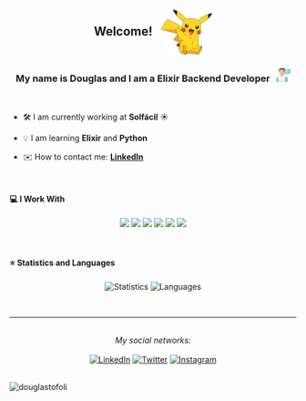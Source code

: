 <h2>
  <p align="center">
    Welcome!&nbsp;&nbsp;
    <img align="center"
      src="https://github.com/douglastofoli/douglastofoli/blob/main/assets/pikachu.png" 
      height="80px"
      alt="Pikachu said welcome!"
    />
  </p>
</h2>

<h3 align="center">My name is Douglas and I am a Elixir Backend Developer &nbsp; <img src="https://github.com/douglastofoli/douglastofoli/blob/main/assets/web-development.svg" width="24" alt="It's just an worker person icon!"/> 
</h3>

<br>

- 🛠️ I am currently working at **Solfácil** ☀️

- 💡 I am learning **Elixir** and **Python**

- ✉️ How to contact me: <a href="https://www.linkedin.com/in/douglastofoli/" target="_noblank"><strong>LinkedIn</strong></a>

<br>

#### 💻 I Work With


<p align="center">
  <img src="https://img.shields.io/badge/elixir-674773.svg?&style=for-the-badge&logo=elixir&logoColor=white" height="25"/>
  <img src="https://img.shields.io/badge/graphql-DE33A6.svg?&style=for-the-badge&logo=graphql&logoColor=white" height="25"/>
  <img src="https://img.shields.io/badge/postgresql-0064a5.svg?&style=for-the-badge&logo=postgresql&logoColor=white" height="25"/>
  <img src="https://img.shields.io/badge/python-FFD43B.svg?&style=for-the-badge&logo=python&logoColor=white" height="25"/>
  <img src="https://img.shields.io/badge/docker-0db7ed.svg?&style=for-the-badge&logo=docker&logoColor=white" height="25"/>
  <img src="https://img.shields.io/badge/jenkins-D33834.svg?&style=for-the-badge&logo=jenkins&logoColor=white" height="25"/>
</p>

<br>

 #### ⭐ Statistics and Languages

<p align="center">
  <img src="https://github-readme-stats-one-rose-40.vercel.app/api?username=douglastofoli&count_private=true&show_icons=true&bg_color=161320&text_color=D9E0EE&icon_color=DDB6F2&title_color=96CDFB" alt="Statistics" width="420"/> 
  <img src="https://github-readme-stats-one-rose-40.vercel.app/api/top-langs/?username=douglastofoli&layout=compact&count_private=true&hide=css,html,blade&bg_color=161320&text_color=D9E0EE&icon_color=DDB6F2&title_color=96CDFB" alt="Languages" height="165" />
  <!---  <img src="https://github-readme-stats-one-rose-40.vercel.app/api/wakatime?username=@douglastofoli&bg_color=161320&text_color=D9E0EE&icon_color=DDB6F2&title_color=96CDFB" alt="Wakatime" width="420" /> -->
</p>

<br>

---

<br>

<div align="center">
<i>My social networks:</i>
<br>
<br>
  <a href="https://www.linkedin.com/in/douglastofoli" target="_blank"><img src="https://img.shields.io/badge/-LinkedIn-%230077B5?style=for-the-badge&logo=linkedin&logoColor=white" alt="LinkedIn"></a>
  <a href="https://www.twitter.com/douglastofoli" target="_blank"><img src="https://img.shields.io/badge/-Twitter-55ADEE?style=for-the-badge&logo=twitter&logoColor=white" alt="Twitter"></a>
  <a href="https://www.instagram.com/douglastofoli" target="_blank"><img src="https://img.shields.io/badge/-Instagram-%23E4405F?style=for-the-badge&logo=instagram&logoColor=white" alt="Instagram"></a>
</div>

<br>

<p align="left"> <img src="https://komarev.com/ghpvc/?username=douglastofoli" alt="douglastofoli" /> </p>
